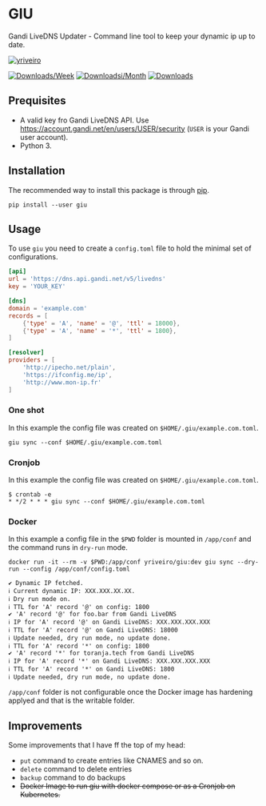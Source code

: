 # GIU
Gandi LiveDNS Updater - Command line tool to keep your dynamic ip up to date.

[![yriveiro](https://circleci.com/gh/yriveiro/giu.svg?style=svg)](https://circleci.com/gh/yriveiro/giu)

[![Downloads/Week](https://static.pepy.tech/personalized-badge/giu?period=week&units=international_system&left_color=black&right_color=orange&left_text=Downloads/Week)](https://pepy.tech/project/giu) [![Downloadsi/Month](https://static.pepy.tech/personalized-badge/giu?period=month&units=international_system&left_color=black&right_color=orange&left_text=Downloads/Month)](https://pepy.tech/project/giu) [![Downloads](https://static.pepy.tech/personalized-badge/giu?period=total&units=international_system&left_color=black&right_color=orange&left_text=Downloads)](https://pepy.tech/project/giu)

## Prequisites

* A valid key fro Gandi LiveDNS API. Use https://account.gandi.net/en/users/USER/security
(`USER` is your Gandi user account).
* Python 3.

## Installation

The recommended way to install this package is through [pip](https://pip.pypa.io/en/stable/).

```shell
pip install --user giu
```

## Usage

To use `giu` you need to create a `config.toml` file to hold the minimal set of
configurations.

```toml
[api]
url = 'https://dns.api.gandi.net/v5/livedns'
key = 'YOUR_KEY'

[dns]
domain = 'example.com'
records = [
    {'type' = 'A', 'name' = '@', 'ttl' = 18000},
    {'type' = 'A', 'name' = '*', 'ttl' = 1800},
]

[resolver]
providers = [
    'http://ipecho.net/plain',
    'https://ifconfig.me/ip',
    'http://www.mon-ip.fr'
]
```

### One shot
In this example the config file was created on `$HOME/.giu/example.com.toml`.

```shell
giu sync --conf $HOME/.giu/example.com.toml
```

### Cronjob
In this example the config file was created on `$HOME/.giu/example.com.toml`.

```shell
$ crontab -e
* */2 * * * giu sync --conf $HOME/.giu/example.com.toml
```

### Docker
In this example a config file in the `$PWD` folder is mounted in `/app/conf` and
the command runs in `dry-run` mode.

```shell
docker run -it --rm -v $PWD:/app/conf yriveiro/giu:dev giu sync --dry-run --config /app/conf/config.toml

✔ Dynamic IP fetched.
ℹ Current dynamic IP: XXX.XXX.XX.XX.
ℹ Dry run mode on.
ℹ TTL for 'A' record '@' on config: 1800
✔ 'A' record '@' for foo.bar from Gandi LiveDNS
ℹ IP for 'A' record '@' on Gandi LiveDNS: XXX.XXX.XXX.XXX
ℹ TTL for 'A' record '@' on Gandi LiveDNS: 18000
ℹ Update needed, dry run mode, no update done.
ℹ TTL for 'A' record '*' on config: 1800
✔ 'A' record '*' for toranja.tech from Gandi LiveDNS
ℹ IP for 'A' record '*' on Gandi LiveDNS: XXX.XXX.XXX.XXX
ℹ TTL for 'A' record '*' on Gandi LiveDNS: 1800
ℹ Update needed, dry run mode, no update done.
```

`/app/conf` folder is not configurable once the Docker image has hardening
applyed and that is the writable folder.

## Improvements

Some improvements that I have ff the top of my head:

* `put` command to create entries like CNAMES and so on.
* `delete` command to delete entries
* `backup` command to do backups
* ~~Docker Image to run giu with docker compose or as a Cronjob on Kubernetes.~~
